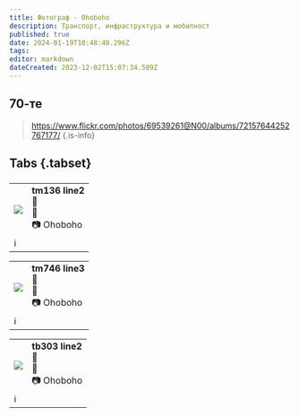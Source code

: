 ```yaml
---
title: Фотограф - Ohoboho
description: Транспорт, инфраструктура и мобилност
published: true
date: 2024-01-19T10:48:48.296Z
tags: 
editor: markdown
dateCreated: 2023-12-02T15:07:34.589Z
---
```


## 70-те
> https://www.flickr.com/photos/69539261@N00/albums/72157644252767177/
{.is-info}


## Tabs {.tabset}
###
 <!--следващ пост--> 
<div class="table-responsive"><table style="width:100%"><tr>
<td><img src="http://46.10.181.183:1518/trinmo-gallery/%d0%90%d1%80%d1%85%d0%b8%d0%b2%20Ohoboho%20(flickr)/tm136%20line2.jpg"></td>
<td><b>tm136 line2</b><br> 🚋 <a href=""></a> <br>📌<br> 📷 Ohoboho</td></tr>
  <td colspan=2 >ℹ️ </td></table></div>
  
 <!--следващ пост--> 
<div class="table-responsive"><table style="width:100%"><tr>
<td><img src="http://46.10.181.183:1518/trinmo-gallery/%d0%90%d1%80%d1%85%d0%b8%d0%b2%20Ohoboho%20(flickr)/tm746%20line3.jpg"></td>
<td><b>tm746 line3</b><br> 🚋 <a href=""></a> <br>📌<br> 📷 Ohoboho</td></tr>
  <td colspan=2 >ℹ️ </td></table></div>
  
  
 <!--следващ пост--> 
<div class="table-responsive"><table style="width:100%"><tr>
<td><img src="http://46.10.181.183:1518/trinmo-gallery/%d0%90%d1%80%d1%85%d0%b8%d0%b2%20Ohoboho%20(flickr)/tb303%20line2.jpg"></td>
<td><b>tb303 line2</b><br> 🚋 <a href=""></a> <br>📌<br> 📷 Ohoboho</td></tr>
  <td colspan=2 >ℹ️ </td></table></div>
  
  